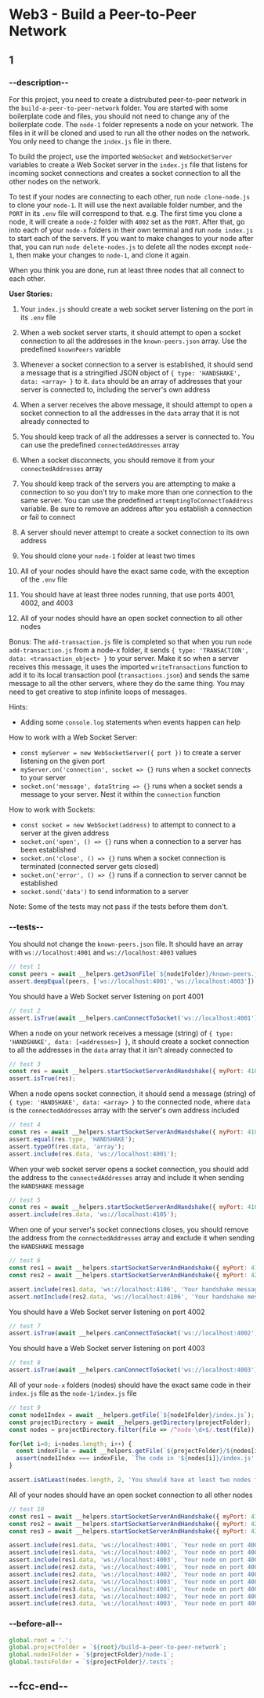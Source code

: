 # Web3 - Build a Peer-to-Peer Network

## 1

### --description--

For this project, you need to create a distrubuted peer-to-peer network in the `build-a-peer-to-peer-network` folder. You are started with some boilerplate code and files, you should not need to change any of the boilerplate code. The `node-1` folder represents a node on your network. The files in it will be cloned and used to run all the other nodes on the network. You only need to change the `index.js` file in there.

To build the project, use the imported `WebSocket` and `WebSocketServer` variables to create a Web Socket server in the `index.js` file that listens for incoming socket connections and creates a socket connection to all the other nodes on the network.

To test if your nodes are connecting to each other, run `node clone-node.js` to clone your `node-1`. It will use the next available folder number, and the `PORT` in its `.env` file will correspond to that. e.g. The first time you clone a node, it will create a `node-2` folder with `4002` set as the `PORT`. After that, go into each of your `node-x` folders in their own terminal and run `node index.js` to start each of the servers. If you want to make changes to your node after that, you can run `node delete-nodes.js` to delete all the nodes except `node-1`, then make your changes to `node-1`, and clone it again.

When you think you are done, run at least three nodes that all connect to each other.

**User Stories:**

1. Your `index.js` should create a web socket server listening on the port in its `.env` file

1. When a web socket server starts, it should attempt to open a socket connection to all the addresses in the `known-peers.json` array. Use the predefined `knownPeers` variable

1. Whenever a socket connection to a server is established, it should send a message that is a stringified JSON object of `{ type: 'HANDSHAKE', data: <array> }` to it. `data` should be an array of addresses that your server is connected to, including the server's own address

1. When a server receives the above message, it should attempt to open a socket connection to all the addresses in the `data` array that it is not already connected to

1. You should keep track of all the addresses a server is connected to. You can use the predefined `connectedAddresses` array

1. When a socket disconnects, you should remove it from your `connectedAddresses` array

1. You should keep track of the servers you are attempting to make a connection to so you don't try to make more than one connection to the same server. You can use the predefined `attemptingToConnectToAddress` variable. Be sure to remove an address after you establish a connection or fail to connect

1. A server should never attempt to create a socket connection to its own address

1. You should clone your `node-1` folder at least two times

1. All of your nodes should have the exact same code, with the exception of the `.env` file

1. You should have at least three nodes running, that use ports 4001, 4002, and 4003

1. All of your nodes should have an open socket connection to all other nodes

Bonus: The `add-transaction.js` file is completed so that when you run `node add-transaction.js` from a node-x folder, it sends `{ type: 'TRANSACTION', data: <transaction_object> }` to your server. Make it so when a server receives this message, it uses the imported `writeTransactions` function to add it to its local transaction pool (`transactions.json`) and sends the same message to all the other servers, where they do the same thing. You may need to get creative to stop infinite loops of messages.

Hints:

- Adding some `console.log` statements when events happen can help

How to work with a Web Socket Server:

- `const myServer = new WebSocketServer({ port })` to create a server listening on the given port
- `myServer.on('connection', socket => {}` runs when a socket connects to your server
- `socket.on('message', dataString => {}` runs when a socket sends a message to your server. Nest it within the `connection` function

How to work with Sockets:

- `const socket = new WebSocket(address)` to attempt to connect to a server at the given address
- `socket.on('open', () => {}` runs when a connection to a server has been established
- `socket.on('close', () => {}` runs when a socket connection is terminated (connected server gets closed)
- `socket.on('error', () => {}` runs if a connection to server cannot be established
- `socket.send('data')` to send information to a server

Note: Some of the tests may not pass if the tests before them don't.

### --tests--

You should not change the `known-peers.json` file. It should have an array with `ws://localhost:4001` and `ws://localhost:4003` values

```js
// test 1
const peers = await __helpers.getJsonFile(`${node1Folder}/known-peers.json`);
assert.deepEqual(peers, ['ws://localhost:4001','ws://localhost:4003']);
```

You should have a Web Socket server listening on port 4001

```js
// test 2
assert.isTrue(await __helpers.canConnectToSocket('ws://localhost:4001'));
```

When a node on your network receives a message (string) of `{ type: 'HANDSHAKE', data: [<addresses>] }`, it should create a socket connection to all the addresses in the `data` array that it isn't already connected to

```js
// test 3
const res = await __helpers.startSocketServerAndHandshake({ myPort: 4103, connectOnly: true });
assert.isTrue(res);
```

When a node opens socket connection, it should send a message (string) of `{ type: 'HANDSHAKE', data: <array> }` to the connected node, where `data` is the `connectedAddresses` array with the server's own address included

```js
// test 4
const res = await __helpers.startSocketServerAndHandshake({ myPort: 4104 });
assert.equal(res.type, 'HANDSHAKE');
assert.typeOf(res.data, 'array');
assert.include(res.data, 'ws://localhost:4001');
```

When your web socket server opens a socket connection, you should add the address to the `connectedAddresses` array and include it when sending the `HANDSHAKE` message

```js
// test 5
const res = await __helpers.startSocketServerAndHandshake({ myPort: 4105 });
assert.include(res.data, 'ws://localhost:4105');
```

When one of your server's socket connections closes, you should remove the address from the `connectedAddresses` array and exclude it when sending the `HANDSHAKE` message

```js
// test 6
const res1 = await __helpers.startSocketServerAndHandshake({ myPort: 4106 });
const res2 = await __helpers.startSocketServerAndHandshake({ myPort: 4206 });

assert.include(res1.data, 'ws://localhost:4106', 'Your handshake message should include an open socket address');
assert.notInclude(res2.data, 'ws://localhost:4106', 'Your handshake message should not include a closed socket address');
```

You should have a Web Socket server listening on port 4002

```js
// test 7
assert.isTrue(await __helpers.canConnectToSocket('ws://localhost:4002'));
```

You should have a Web Socket server listening on port 4003

```js
// test 8
assert.isTrue(await __helpers.canConnectToSocket('ws://localhost:4003'));
```

All of your `node-x` folders (nodes) should have the exact same code in their `index.js` file as the `node-1/index.js` file

```js
// test 9
const node1Index = await __helpers.getFile(`${node1Folder}/index.js`);
const projectDirectory = await __helpers.getDirectory(projectFolder);
const nodes = projectDirectory.filter(file => /^node-\d+$/.test(file));

for(let i=0; i<nodes.length; i++) {
  const indexFile = await __helpers.getFile(`${projectFolder}/${nodes[i]}/index.js`);
  assert(node1Index === indexFile, `The code in '${nodes[i]}/index.js' does not match the code in 'node-1/index.js'`);
}

assert.isAtLeast(nodes.length, 2, 'You should have at least two nodes for this test to pass');
```

All of your nodes should have an open socket connection to all other nodes

```js
// test 10
const res1 = await __helpers.startSocketServerAndHandshake({ myPort: 4110, theirAddress: 'ws://localhost:4001' });
const res2 = await __helpers.startSocketServerAndHandshake({ myPort: 4210, theirAddress: 'ws://localhost:4002' });
const res3 = await __helpers.startSocketServerAndHandshake({ myPort: 4310, theirAddress: 'ws://localhost:4003' });

assert.include(res1.data, 'ws://localhost:4001', `Your node on port 4001 should include 'ws://localhost:4001' in the 'data' array of its handshake message`);
assert.include(res1.data, 'ws://localhost:4002', `Your node on port 4001 should include 'ws://localhost:4002' in the 'data' array of its handshake message`);
assert.include(res1.data, 'ws://localhost:4003', `Your node on port 4001 should include 'ws://localhost:4003' in the 'data' array of its handshake message`);
assert.include(res2.data, 'ws://localhost:4001', `Your node on port 4002 should include 'ws://localhost:4001' in the 'data' array of its handshake message`);
assert.include(res2.data, 'ws://localhost:4002', `Your node on port 4002 should include 'ws://localhost:4002' in the 'data' array of its handshake message`);
assert.include(res2.data, 'ws://localhost:4003', `Your node on port 4002 should include 'ws://localhost:4003' in the 'data' array of its handshake message`);
assert.include(res3.data, 'ws://localhost:4001', `Your node on port 4003 should include 'ws://localhost:4001' in the 'data' array of its handshake message`);
assert.include(res3.data, 'ws://localhost:4002', `Your node on port 4003 should include 'ws://localhost:4002' in the 'data' array of its handshake message`);
assert.include(res3.data, 'ws://localhost:4003', `Your node on port 4003 should include 'ws://localhost:4003' in the 'data' array of its handshake message`);
```

### --before-all--

```js
global.root = '.';
global.projectFolder = `${root}/build-a-peer-to-peer-network`;
global.node1Folder = `${projectFolder}/node-1`;
global.testsFolder = `${projectFolder}/.tests`;
```

## --fcc-end--
